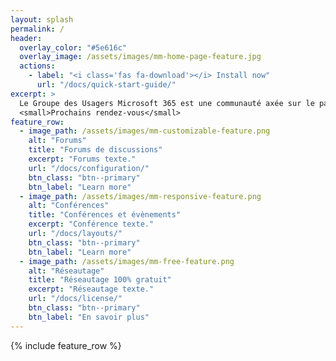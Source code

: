 ```yaml
---
layout: splash
permalink: /
header:
  overlay_color: "#5e616c"
  overlay_image: /assets/images/mm-home-page-feature.jpg
  actions:
    - label: "<i class='fas fa-download'></i> Install now"
      url: "/docs/quick-start-guide/"
excerpt: >
  Le Groupe des Usagers Microsoft 365 est une communauté axée sur le partage des connaissances et des usages de l'offre Microsoft 365 et Office 365 de Microsoft.<br />
  <small>Prochains rendez-vous</small>
feature_row:
  - image_path: /assets/images/mm-customizable-feature.png
    alt: "Forums"
    title: "Forums de discussions"
    excerpt: "Forums texte."
    url: "/docs/configuration/"
    btn_class: "btn--primary"
    btn_label: "Learn more"
  - image_path: /assets/images/mm-responsive-feature.png
    alt: "Conférences"
    title: "Conférences et évènements"
    excerpt: "Conférence texte."
    url: "/docs/layouts/"
    btn_class: "btn--primary"
    btn_label: "Learn more"
  - image_path: /assets/images/mm-free-feature.png
    alt: "Réseautage"
    title: "Réseautage 100% gratuit"
    excerpt: "Réseautage texte."
    url: "/docs/license/"
    btn_class: "btn--primary"
    btn_label: "En savoir plus"      
---
```


{% include feature_row %}
